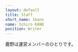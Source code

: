 ```yaml
---
layout: default
title: Staff
short_name: 1kano
name: Ichiro KANO
position: Writer
---
```

鹿野は運営メンバーのひとりです。

